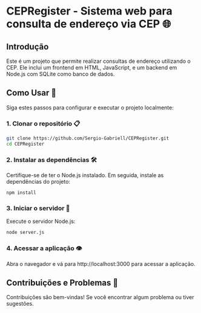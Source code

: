 # CEPRegister - Sistema web para consulta de endereço via CEP 🌐

## Introdução

Este é um projeto que permite realizar consultas de endereço utilizando o CEP. Ele inclui um frontend em HTML, JavaScript, e um backend em Node.js com SQLite como banco de dados.

## Como Usar 🚀

Siga estes passos para configurar e executar o projeto localmente:

### 1. Clonar o repositório 📋

```bash
git clone https://github.com/Sergio-Gabriell/CEPRegister.git
cd CEPRegister
```

### 2. Instalar as dependências 🛠️

Certifique-se de ter o Node.js instalado. Em seguida, instale as dependências do projeto:

```bash
npm install
```

### 3. Iniciar o servidor 📡

Execute o servidor Node.js:

```bash
node server.js
```

### 4. Acessar a aplicação 👁️

Abra o navegador e vá para http://localhost:3000 para acessar a aplicação.

## Contribuições e Problemas 🤝

Contribuições são bem-vindas! Se você encontrar algum problema ou tiver sugestões.
